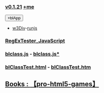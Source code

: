 ### [v0.1.21](https://github.com/littleflute/JavaScript/edit/master/README.md) [+me](https://littleflute.github.io/JavaScript/)
<div id = "id_div_4_plx">
  <button id = "id_btn_4_blApp">+blApp</button> 
</div> 

- [w3Div](https://www.w3schools.com/html/tryit.asp?filename=tryhtml_default)-[runjs](runjs.html)
### [RegExTester_JavaScript](RegExTester_JavaScript)

### <a tartget="_blank" href = "blclass.js">blclass.js</a> - <a tartget="_blank" href = "https://github.com/littleflute/JavaScript/edit/master/blclass.js">blclass.js*</a>  

### <a tartget="_blank" href = "blClassTest.html">blClassTest.html</a> - <a tartget="_blank" href = "https://github.com/littleflute/JavaScript/edit/master/blClassTest.html">blClassTest.htm 

## Books : [【pro-html5-games】](https://littleflute.github.io/pro-html5-games/)
<script src="w3.js"></script>
<script src="blclass.js" ></script>
<script src="blApp.js"></script>

